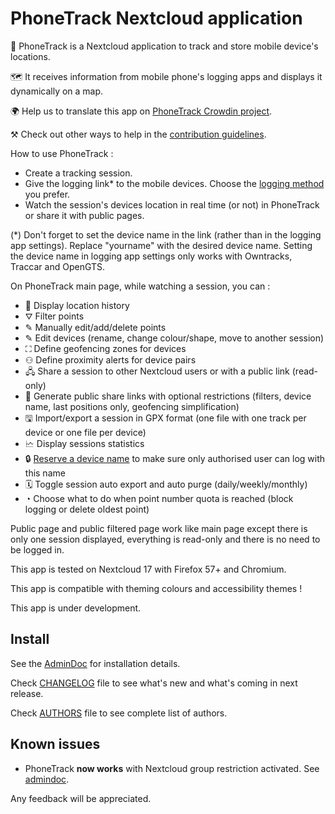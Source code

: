 # PhoneTrack Nextcloud application

📱 PhoneTrack is a Nextcloud application to track and store mobile device's locations.

🗺 It receives information from mobile phone's logging apps and displays it dynamically on a map.

🌍 Help us to translate this app on [PhoneTrack Crowdin project](https://crowdin.com/project/phonetrack).

⚒ Check out other ways to help in the [contribution guidelines](https://gitlab.com/eneiluj/phonetrack-oc/blob/master/CONTRIBUTING.md).

How to use PhoneTrack :

- Create a tracking session.
- Give the logging link\* to the mobile devices. Choose the [logging method](https://gitlab.com/eneiluj/phonetrack-oc/wikis/userdoc#logging-methods) you prefer.
- Watch the session's devices location in real time (or not) in PhoneTrack or share it with public pages.

(\*) Don't forget to set the device name in the link (rather than in the logging app settings). Replace "yourname" with the desired device name.
Setting the device name in logging app settings only works with Owntracks, Traccar and OpenGTS.

On PhoneTrack main page, while watching a session, you can :

- 📍 Display location history
- ⛛ Filter points
- ✎ Manually edit/add/delete points
- ✎ Edit devices (rename, change colour/shape, move to another session)
- ⛶ Define geofencing zones for devices
- ⚇ Define proximity alerts for device pairs
- 🖧 Share a session to other Nextcloud users or with a public link (read-only)
- 🔗 Generate public share links with optional restrictions (filters, device name, last positions only, geofencing simplification)
- 🖫 Import/export a session in GPX format (one file with one track per device or one file per device)
- 🗠 Display sessions statistics
- 🔒 [Reserve a device name](https://gitlab.com/eneiluj/phonetrack-oc/wikis/userdoc#device-name-reservation) to make sure only authorised user can log with this name
- 🗓 Toggle session auto export and auto purge (daily/weekly/monthly)
- ◔ Choose what to do when point number quota is reached (block logging or delete oldest point)

Public page and public filtered page work like main page except there is only one session displayed, everything is read-only and there is no need to be logged in.

This app is tested on Nextcloud 17 with Firefox 57+ and Chromium.

This app is compatible with theming colours and accessibility themes !

This app is under development.

## Install

See the [AdminDoc](https://gitlab.com/eneiluj/phonetrack-oc/wikis/admindoc) for installation details.

Check [CHANGELOG](https://gitlab.com/eneiluj/phonetrack-oc/blob/master/CHANGELOG.md#change-log) file to see what's new and what's coming in next release.

Check [AUTHORS](https://gitlab.com/eneiluj/phonetrack-oc/blob/master/AUTHORS.md#authors) file to see complete list of authors.

## Known issues

- PhoneTrack **now works** with Nextcloud group restriction activated. See [admindoc](https://gitlab.com/eneiluj/phonetrack-oc/wikis/admindoc#issue-with-phonetrack-restricted-to-some-groups-in-nextcloud).

Any feedback will be appreciated.

